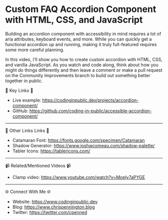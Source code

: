 # Custom FAQ Accordion Component with HTML, CSS, and JavaScript

Building an accordion component with accessibility in mind requires a lot of aria attributes, keyboard events, and more. While you can quickly get a functional accordion up and running, making it truly full-featured requires some more careful planning.

In this video, I'll show you how to create custom accordion with HTML, CSS, and vanilla JavaScript. As you watch and code along, think about how you might do things differently and then leave a comment or make a pull request on the Community Improvements branch to build out something better together in public.

🔗  Key Links 🔗
- Live example: https://codinginpublic.dev/projects/accordion-component/
- GitHub: https://github.com/coding-in-public/accessible-accordion-component/
 
---------------------------------------

🔗  Other Links Links 🔗
- Catamaran Font: https://fonts.google.com/specimen/Catamaran
- Shadow Generator: https://www.joshwcomeau.com/shadow-palette/
- Tabler Icons: https://tablericons.com/
 
---------------------------------------

📹  Related/Mentioned Videos 📹
- Clamp video: https://www.youtube.com/watch?v=Moely7aPYGE

---------------------------------------

🌐 Connect With Me 🌐 
- Website: https://www.codinginpublic.dev
- Blog: https://www.chrispennington.blog
- Twitter: https://twitter.com/cpenned
